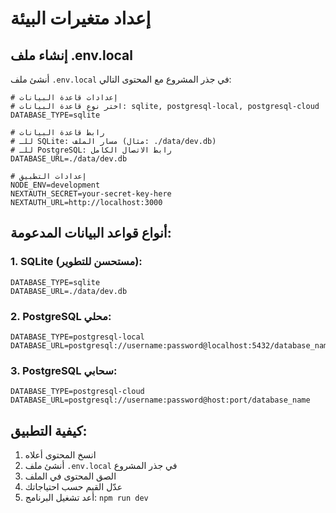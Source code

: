 # إعداد متغيرات البيئة

## إنشاء ملف .env.local

أنشئ ملف `.env.local` في جذر المشروع مع المحتوى التالي:

```env
# إعدادات قاعدة البيانات
# اختر نوع قاعدة البيانات: sqlite, postgresql-local, postgresql-cloud
DATABASE_TYPE=sqlite

# رابط قاعدة البيانات
# للـ SQLite: مسار الملف (مثال: ./data/dev.db)
# للـ PostgreSQL: رابط الاتصال الكامل
DATABASE_URL=./data/dev.db

# إعدادات التطبيق
NODE_ENV=development
NEXTAUTH_SECRET=your-secret-key-here
NEXTAUTH_URL=http://localhost:3000
```

## أنواع قواعد البيانات المدعومة:

### 1. SQLite (مستحسن للتطوير):
```env
DATABASE_TYPE=sqlite
DATABASE_URL=./data/dev.db
```

### 2. PostgreSQL محلي:
```env
DATABASE_TYPE=postgresql-local
DATABASE_URL=postgresql://username:password@localhost:5432/database_name
```

### 3. PostgreSQL سحابي:
```env
DATABASE_TYPE=postgresql-cloud
DATABASE_URL=postgresql://username:password@host:port/database_name
```

## كيفية التطبيق:

1. انسخ المحتوى أعلاه
2. أنشئ ملف `.env.local` في جذر المشروع
3. الصق المحتوى في الملف
4. عدّل القيم حسب احتياجاتك
5. أعد تشغيل البرنامج: `npm run dev`



